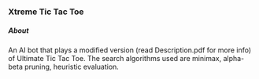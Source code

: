 ### Xtreme Tic Tac Toe

##### About

An AI bot that plays a modified version (read Description.pdf for more info) of Ultimate Tic Tac Toe. The search algorithms used are minimax, alpha-beta pruning, heuristic evaluation.